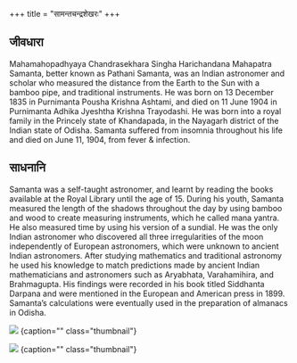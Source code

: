 +++
title = "सामन्तचन्द्रशेखरः"
+++

## जीवधारा
Mahamahopadhyaya Chandrasekhara Singha Harichandana Mahapatra Samanta, better known as Pathani Samanta, was an Indian astronomer and scholar who measured the distance from the Earth to the Sun with a bamboo pipe, and traditional instruments. He was born on 13 December 1835 in Purnimanta Pousha Krishna Ashtami, and died on 11 June 1904 in Purnimanta Adhika Jyeshtha Krishna Trayodashi. He was born into a royal family in the Princely state of Khandapada, in the Nayagarh district of the Indian state of Odisha. Samanta suffered from insomnia throughout his life and died on June 11, 1904, from fever & infection.

## साधनानि
Samanta was a self-taught astronomer, and learnt by reading the books available at the Royal Library until the age of 15. During his youth, Samanta measured the length of the shadows throughout the day by using bamboo and wood to create measuring instruments, which he called mana yantra. He also measured time by using his version of a sundial. He was the only Indian astronomer who discovered all three irregularities of the moon independently of European astronomers, which were unknown to ancient Indian astronomers. After studying mathematics and traditional astronomy he used his knowledge to match predictions made by ancient Indian mathematicians and astronomers such as Aryabhata, Varahamihira, and Brahmagupta. His findings were recorded in his book titled Siddhanta Darpana and were mentioned in the European and American press in 1899. Samanta’s calculations were eventually used in the preparation of almanacs in Odisha. 

![](../images/sAmanta-chandrashekharaH/orbital-periods.jpg)
{caption="" class="thumbnail"}

![](../images/sAmanta-chandrashekharaH/ecliptic-inclinations.jpg)
{caption="" class="thumbnail"}

